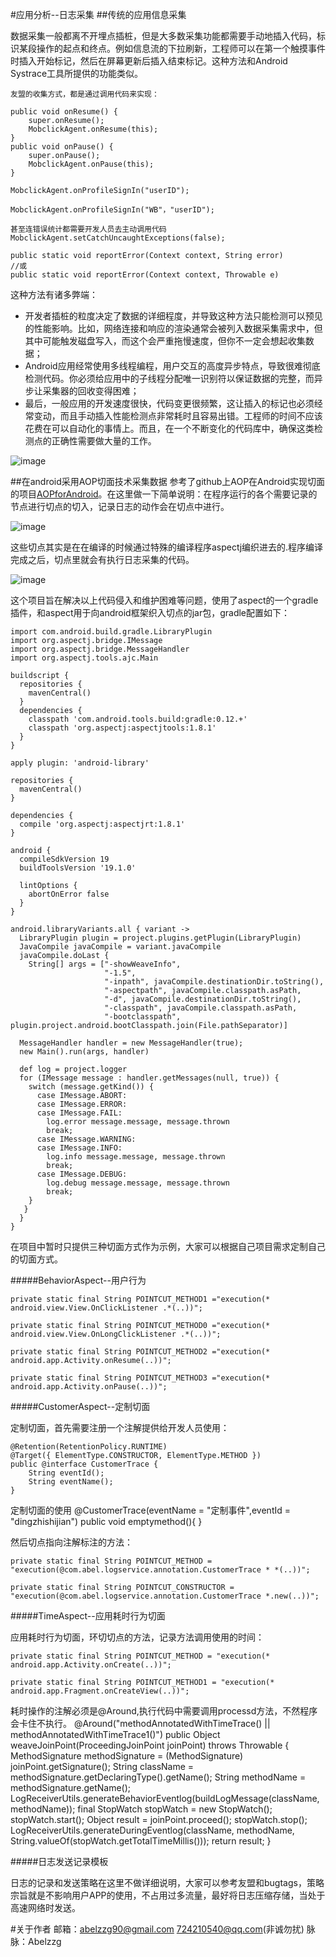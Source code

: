 #应用分析--日志采集
##传统的应用信息采集
	
数据采集一般都离不开埋点插桩，但是大多数采集功能都需要手动地插入代码，标识某段操作的起点和终点。例如信息流的下拉刷新，工程师可以在第一个触摸事件时插入开始标记，然后在屏幕更新后插入结束标记。这种方法和Android Systrace工具所提供的功能类似。
	
	友盟的收集方式，都是通过调用代码来实现：

	public void onResume() {
		super.onResume();
		MobclickAgent.onResume(this);
	}
	public void onPause() {
		super.onPause();
		MobclickAgent.onPause(this);
	}
	
	MobclickAgent.onProfileSignIn("userID");
	
	MobclickAgent.onProfileSignIn("WB"，"userID");
	
	甚至连错误统计都需要开发人员去主动调用代码
	MobclickAgent.setCatchUncaughtExceptions(false); 
	
	public static void reportError(Context context, String error)   
	//或  
	public static void reportError(Context context, Throwable e)
	
这种方法有诸多弊端：

- 开发者插桩的粒度决定了数据的详细程度，并导致这种方法只能检测可以预见的性能影响。比如，网络连接和响应的渲染通常会被列入数据采集需求中，但其中可能触发磁盘写入，而这个会严重拖慢速度，但你不一定会想起收集数据；
- Android应用经常使用多线程编程，用户交互的高度异步特点，导致很难彻底检测代码。你必须给应用中的子线程分配唯一识别符以保证数据的完整，而异步让采集器的回收变得困难；
- 最后，一般应用的开发速度很快，代码变更很频繁，这让插入的标记也必须经常变动，而且手动插入性能检测点非常耗时且容易出错。工程师的时间不应该花费在可以自动化的事情上。而且，在一个不断变化的代码库中，确保这类检测点的正确性需要做大量的工作。

![image](https://github.com/Abelzzg/AOP_LOG_CONNECTOR/raw/master/screen/640.jpeg)

##在android采用AOP切面技术采集数据
参考了github上AOP在Android实现切面的项目[AOPforAndroid](http://fernandocejas.com/2014/08/03/aspect-oriented-programming-in-android/)。在这里做一下简单说明：在程序运行的各个需要记录的节点进行切点的切入，记录日志的动作会在切点中进行。

![image](https://github.com/Abelzzg/AOP_LOG_CONNECTOR/raw/master/screen/aop.png)

这些切点其实是在在编译的时候通过特殊的编译程序aspectj编织进去的.程序编译完成之后，切点里就会有执行日志采集的代码。

![image](https://github.com/Abelzzg/AOP_LOG_CONNECTOR/raw/master/screen/compilation_process.png)

这个项目旨在解决以上代码侵入和维护困难等问题，使用了aspect的一个gradle插件，和aspect用于向android框架织入切点的jar包，gradle配置如下：

	import com.android.build.gradle.LibraryPlugin
	import org.aspectj.bridge.IMessage
	import org.aspectj.bridge.MessageHandler
	import org.aspectj.tools.ajc.Main
	 
	buildscript {
	  repositories {
    	mavenCentral()
	  }
	  dependencies {
    	classpath 'com.android.tools.build:gradle:0.12.+'
    	classpath 'org.aspectj:aspectjtools:1.8.1'
	  }
	}
 
	apply plugin: 'android-library'
 
	repositories {
	  mavenCentral()
	}
	 
	dependencies {
	  compile 'org.aspectj:aspectjrt:1.8.1'
	}
	 
	android {
	  compileSdkVersion 19
	  buildToolsVersion '19.1.0'
	 
	  lintOptions {
	    abortOnError false
	  }
	}
 
	android.libraryVariants.all { variant ->
	  LibraryPlugin plugin = project.plugins.getPlugin(LibraryPlugin)
	  JavaCompile javaCompile = variant.javaCompile
	  javaCompile.doLast {
	    String[] args = ["-showWeaveInfo",
	                     "-1.5",
	                     "-inpath", javaCompile.destinationDir.toString(),
	                     "-aspectpath", javaCompile.classpath.asPath,
	                     "-d", javaCompile.destinationDir.toString(),
	                     "-classpath", javaCompile.classpath.asPath,
	                     "-bootclasspath", plugin.project.android.bootClasspath.join(File.pathSeparator)]
 
      MessageHandler handler = new MessageHandler(true);
      new Main().run(args, handler)
 
      def log = project.logger
      for (IMessage message : handler.getMessages(null, true)) {
        switch (message.getKind()) {
          case IMessage.ABORT:
          case IMessage.ERROR:
          case IMessage.FAIL:
            log.error message.message, message.thrown
            break;
          case IMessage.WARNING:
          case IMessage.INFO:
            log.info message.message, message.thrown
            break;
          case IMessage.DEBUG:
            log.debug message.message, message.thrown
            break;
        }
       }
	  }
	}

在项目中暂时只提供三种切面方式作为示例，大家可以根据自己项目需求定制自己的切面方式。

#####BehaviorAspect--用户行为


	private static final String POINTCUT_METHOD1 ="execution(* android.view.View.OnClickListener .*(..))";

	private static final String POINTCUT_METHOD0 ="execution(* android.view.View.OnLongClickListener .*(..))";

	private static final String POINTCUT_METHOD2 ="execution(* android.app.Activity.onResume(..))";

	private static final String POINTCUT_METHOD3 ="execution(* android.app.Activity.onPause(..))";


#####CustomerAspect--定制切面

定制切面，首先需要注册一个注解提供给开发人员使用：

	@Retention(RetentionPolicy.RUNTIME)
	@Target({ ElementType.CONSTRUCTOR, ElementType.METHOD })
	public @interface CustomerTrace {
	    String eventId();
	    String eventName();
	}
	
定制切面的使用
 @CustomerTrace(eventName = "定制事件",eventId = "dingzhishijian")
    public void emptymethod(){
    }

然后切点指向注解标注的方法：

	private static final String POINTCUT_METHOD = 	"execution(@com.abel.logservice.annotation.CustomerTrace * *(..))";

	private static final String POINTCUT_CONSTRUCTOR = 	"execution(@com.abel.logservice.annotation.CustomerTrace *.new(..))";

#####TimeAspect--应用耗时行为切面

应用耗时行为切面，环切切点的方法，记录方法调用使用的时间：

	private static final String POINTCUT_METHOD = "execution(* android.app.Activity.onCreate(..))";
            
	private static final String POINTCUT_METHOD1 = "execution(* android.app.Fragment.onCreateView(..))";
	
耗时操作的注解必须是@Around,执行代码中需要调用processd方法，不然程序会卡住不执行。
	@Around("methodAnnotatedWithTimeTrace() || methodAnnotatedWithTimeTrace1()")
	public Object weaveJoinPoint(ProceedingJoinPoint joinPoint) throws Throwable {
	  MethodSignature methodSignature = (MethodSignature) joinPoint.getSignature();
	    String className = methodSignature.getDeclaringType().getName();
	    String methodName = methodSignature.getName();
	    LogReceiverUtils.generateBehaviorEventlog(buildLogMessage(className,methodName));
	    final StopWatch stopWatch = new StopWatch();
	    stopWatch.start();
	    Object result = joinPoint.proceed();
	    stopWatch.stop();
	    LogReceiverUtils.generateDuringEventlog(className, methodName, String.valueOf(stopWatch.getTotalTimeMillis()));
	    return result;
	 }

#####日志发送记录模板

日志的记录和发送策略在这里不做详细说明，大家可以参考友盟和bugtags，策略宗旨就是不影响用户APP的使用，不占用过多流量，最好将日志压缩存储，当处于高速网络时发送。


#关于作者
邮箱：abelzzg90@gmail.com 724210540@qq.com(非诚勿扰)  脉脉：Abelzzg  







